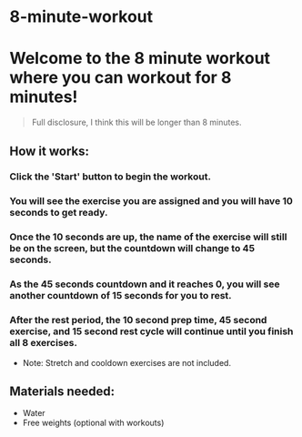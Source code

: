 # 8-minute-workout

# Welcome to the 8 minute workout where you can workout for 8 minutes!

> Full disclosure, I think this will be longer than 8 minutes.

## How it works:

### Click the 'Start' button to begin the workout.

### You will see the exercise you are assigned and you will have 10 seconds to get ready.

### Once the 10 seconds are up, the name of the exercise will still be on the screen, but the countdown will change to 45 seconds.

### As the 45 seconds countdown and it reaches 0, you will see another countdown of 15 seconds for you to rest.

### After the rest period, the 10 second prep time, 45 second exercise, and 15 second rest cycle will continue until you finish all 8 exercises.

- Note: Stretch and cooldown exercises are not included.

## Materials needed:

- Water
- Free weights (optional with workouts)
